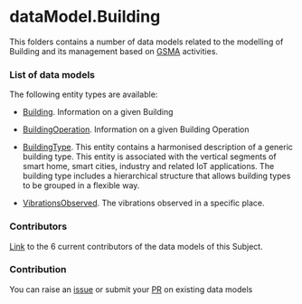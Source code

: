 # dataModel.Building
This folders contains a number of data models related to the modelling of Building and its management based on [GSMA](https://www.gsma.com/iot/iot-big-data/) activities.

### List of data models

The following entity types are available:
- [Building](https://github.com/smart-data-models/dataModel.Building/blob/master/Building/README.md). Information on a given Building

- [BuildingOperation](https://github.com/smart-data-models/dataModel.Building/blob/master/BuildingOperation/README.md). Information on a given Building Operation

- [BuildingType](https://github.com/smart-data-models/dataModel.Building/blob/master/BuildingType/README.md). This entity contains a harmonised description of a generic building type. This entity is associated with the vertical segments of smart home, smart cities, industry and related IoT applications. The building type includes a hierarchical structure that allows building types to be grouped in a flexible way.

- [VibrationsObserved](https://github.com/smart-data-models/dataModel.Building/blob/master/VibrationsObserved/README.md). The vibrations observed in a specific place.



### Contributors
[Link](https://github.com/smart-data-models/dataModel.Building/blob/master/CONTRIBUTORS.yaml) to the 6 current contributors of the data models of this Subject.


### Contribution
You can raise an [issue](https://github.com/smart-data-models/dataModel.Building/issues) or submit your [PR](https://github.com/smart-data-models/dataModel.Building/pulls) on existing data models


